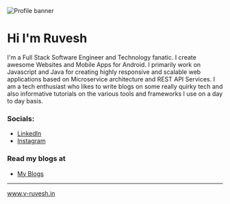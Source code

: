 
<img src="./assets/profile.gif" alt="Profile banner" />

# Hi I'm Ruvesh

I'm a Full Stack Software Engineer and Technology fanatic. I create awesome Websites and Mobile Apps for Android. I primarily work on Javascript and Java for creating highly responsive and scalable web applications based on Microservice architecture and REST API Services. I am a tech enthusiast who likes to write blogs on some really quirky tech and also informative tutorials on the various tools and frameworks I use on a day to day basis.

### Socials:
* <a href="https://www.linkedin.com/in/v-ruvesh/"> LinkedIn </a>
* <a href="https://www.instagram.com/ruv.kmr/"> Instagram </a>

### Read my blogs at 
* <a href="https://www.v-ruvesh.in/blog/"> My Blogs </a>

---

<a href="https://www.v-ruvesh.in/"> www.v-ruvesh.in </a>
